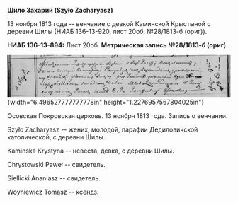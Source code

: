 **Шило Захарий (Szyło Zacharyasz)**

13 ноября 1813 года -- венчание с девкой Каминской Крыстыной с деревни
Шилы (НИАБ 136-13-920, лист 20об, №28/1813-б (ориг)).

**НИАБ 136-13-894:** Лист 20об. **Метрическая запись №28/1813-б
(ориг).**

![](./media/ea4eb1437c59c67ff45868676f74194a154d4186.png){width="6.496527777777778in"
height="1.2276957567804025in"}

Осовская Покровская церковь. 13 ноября 1813 года. Запись о венчании.

Szyło Zacharyasz -- жених, молодой, парафии Дедиловичской католической,
с деревни Шилы.

Kaminska Krystyna -- невеста, девка, с деревни Шилы.

Chrystowski Paweł -- свидетель.

Siellicki Ananiasz -- свидетель.

Woyniewicz Tomasz -- ксёндз.
